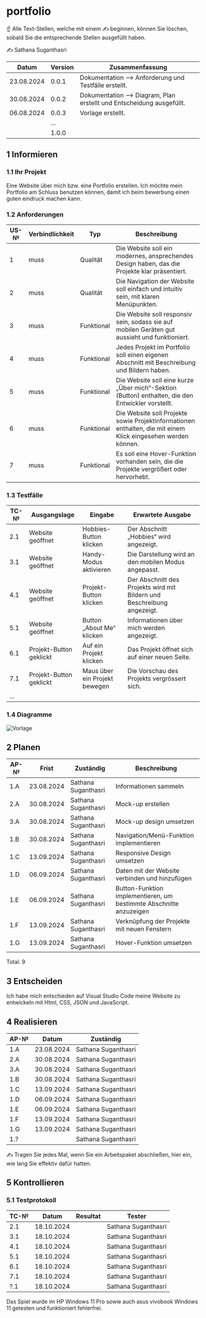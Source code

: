 # portfolio
☝️ Alle Text-Stellen, welche mit einem ✍️ beginnen, können Sie löschen, sobald Sie die entsprechende Stellen ausgefüllt haben.

✍️ Sathana Suganthasri

| Datum | Version | Zusammenfassung                                              |
| ----- | ------- | ------------------------------------------------------------ |
| 23.08.2024 | 0.0.1   | Dokumentation --> Anforderung und Testfälle erstellt. |
| 30.08.2024 | 0.0.2   | Dokumentation --> Diagram, Plan erstellt und Entscheidung ausgefüllt. |
| 06.08.2024 | 0.0.3   | Vorlage erstellt. |
|       | ...     |                                                              |
|       | 1.0.0   |                                                              |

## 1 Informieren

### 1.1 Ihr Projekt


Eine Website über mich bzw. eine Portfolio erstellen.
Ich möchte mein Portfolio am Schluss benutzen können, damit ich beim bewerbung einen guten eindruck machen kann. 

### 1.2 Anforderungen

| US-№ | Verbindlichkeit | Typ  | Beschreibung                       |
| ---- | --------------- | ---- | ---------------------------------- |
| 1  | muss | Qualität |Die Website soll ein modernes, ansprechendes Design haben, das die Projekte klar präsentiert. |
| 2  | muss | Qualität | Die Navigation der Website soll einfach und intuitiv sein, mit klaren Menüpunkten. |
| 3  | muss | Funktional | Die Website soll responsiv sein, sodass sie auf mobilen Geräten gut aussieht und funktioniert. |
| 4  | muss | Funktional | 	Jedes Projekt im Portfolio soll einen eigenen Abschnitt mit Beschreibung und Bildern haben. |
| 5  | muss | Funktional | Die Website soll eine kurze „Über mich“-Sektion (Button) enthalten, die den Entwickler vorstellt. |
| 6  | muss | Funktional |Die Website soll Projekte sowie Projektinformationen enthalten, die mit einem Klick eingesehen werden können.|
| 7  | muss | Funktional | Es soll eine Hover-Funktion vorhanden sein, die die Projekte vergrößert oder hervorhebt. |


### 1.3 Testfälle

| TC-№ | Ausgangslage | Eingabe | Erwartete Ausgabe |
| ---- | ------------ | ------- | ----------------- |
| 2.1  | Website geöffnet | Hobbies-Button klicken | Der Abschnitt „Hobbies“ wird angezeigt. |
| 3.1  | Website geöffnet | Handy-Modus aktivieren | Die Darstellung wird an den mobilen Modus angepasst. |
| 4.1  | Website geöffnet | Projekt-Button klicken | Der Abschnitt des Projekts wird mit Bildern und Beschreibung angezeigt. |
| 5.1  | Website geöffnet | Button „About Me“ klicken |Informationen über mich werden angezeigt. |
| 6.1  | Projekt-Button geklickt | Auf ein Projekt klicken | Das Projekt öffnet sich auf einer neuen Seite. |
| 7.1  | Projekt-Button geklickt | Maus über ein Projekt bewegen | Die Vorschau des Projekts vergrössert sich. |
| ...  |              |         |                   |


### 1.4 Diagramme

![Vorlage](https://github.com/user-attachments/assets/dedfd480-0e00-4089-9244-694f80d35ea0)

## 2 Planen

| AP-№ | Frist | Zuständig | Beschreibung |
| ---- | ----- | --------- | ------------ | 
| 1.A  | 23.08.2024 | Sathana Suganthasri | Informationen sammeln |
| 2.A  | 30.08.2024 | Sathana Suganthasri | Mock-up erstellen |
| 3.A  | 30.08.2024 | Sathana Suganthasri | Mock-up design umsetzen |
| 1.B  | 30.08.2024 | Sathana Suganthasri | Navigation/Menü-Funktion implementieren |
| 1.C  | 13.09.2024 | Sathana Suganthasri | Responsive Design umsetzen |
| 1.D  | 06.09.2024 | Sathana Suganthasri | Daten mit der Website verbinden und hinzufügen |
| 1.E  | 06.09.2024 | Sathana Suganthasri | Button-Funktion implementieren, um bestimmte Abschnitte anzuzeigen |
| 1.F  | 13.09.2024 | Sathana Suganthasri | Verknüpfung der Projekte mit neuen Fenstern |
| 1.G  | 13.09.2024 | Sathana Suganthasri | Hover-Funktion umsetzen |

Total: 9

## 3 Entscheiden

Ich habe mich entschieden auf Visual Studio Code meine Website zu entwickeln mit Html, CSS, JSON und JavaScript. 

## 4 Realisieren

| AP-№ | Datum | Zuständig | 
| ---- | ----- | --------- | 
| 1.A  | 23.08.2024 | Sathana Suganthasri |
| 2.A  | 30.08.2024 | Sathana Suganthasri |
| 3.A  | 30.08.2024 | Sathana Suganthasri |
| 1.B  | 30.08.2024 | Sathana Suganthasri |
| 1.C  | 13.09.2024 | Sathana Suganthasri |
| 1.D  | 06.09.2024 | Sathana Suganthasri |
| 1.E  | 06.09.2024 | Sathana Suganthasri |
| 1.F  | 13.09.2024| Sathana Suganthasri |
| 1.G  | 13.09.2024| Sathana Suganthasri |
| 1.?  |       | Sathana Suganthasri |



✍️ Tragen Sie jedes Mal, wenn Sie ein Arbeitspaket abschließen, hier ein, wie lang Sie effektiv dafür hatten.

## 5 Kontrollieren

### 5.1 Testprotokoll

| TC-№ | Datum | Resultat | Tester |
| ---- | ----- | -------- | ------ |
| 2.1  | 18.10.2024 |          | Sathana Suganthasri |
| 3.1  | 18.10.2024 |          | Sathana Suganthasri |
| 4.1  | 18.10.2024 |          | Sathana Suganthasri |
| 5.1  | 18.10.2024 |          | Sathana Suganthasri |
| 6.1  | 18.10.2024 |          | Sathana Suganthasri |
| 7.1  | 18.10.2024 |          | Sathana Suganthasri |
| ?.1  | 18.10.2024 |          | Sathana Suganthasri |


Das Spiel wurde im HP Windows 11 Pro sowie auch asus vivobook Windows 11 getesten und funktioniert fehlerfrei.
